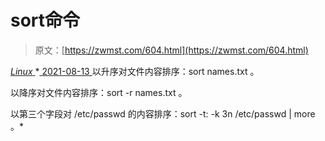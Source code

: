 <!--yml
category: 未分类
date: 0001-01-01 00:00:00
--->

# sort命令

> 原文：[https://zwmst.com/604.html](https://zwmst.com/604.html)

   [ *Linux* ](https://zwmst.com/linux)*[ <time datetime="2021-08-14T07:38:29+08:00"> 2021-08-13 </time> ](https://zwmst.com/604.html)  以升序对文件内容排序：sort names.txt 。

以降序对文件内容排序：sort -r names.txt 。

以第三个字段对 /etc/passwd 的内容排序：sort -t: -k 3n /etc/passwd | more 。*